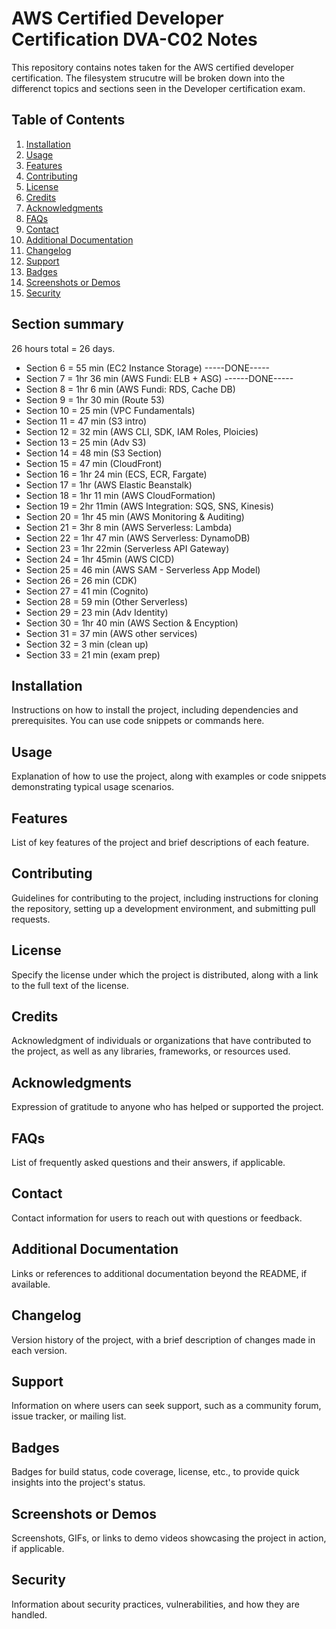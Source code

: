 # AWS Certified Developer Certification DVA-C02 Notes

This repository contains notes taken for the AWS certified developer certification. The filesystem strucutre will be broken down into the differenct topics and sections seen in the Developer certification exam.

## Table of Contents

1. [Installation](#installation)
2. [Usage](#usage)
3. [Features](#features)
4. [Contributing](#contributing)
5. [License](#license)
6. [Credits](#credits)
7. [Acknowledgments](#acknowledgments)
8. [FAQs](#faqs)
9. [Contact](#contact)
10. [Additional Documentation](#additional-documentation)
11. [Changelog](#changelog)
12. [Support](#support)
13. [Badges](#badges)
14. [Screenshots or Demos](#screenshots-or-demos)
15. [Security](#security)

## Section summary

26 hours total = 26 days.

- Section 6 = 55 min (EC2 Instance Storage) -----DONE-----
- Section 7 = 1hr 36 min (AWS Fundi: ELB + ASG) ------DONE-----
- Section 8 = 1hr 6 min (AWS Fundi: RDS, Cache DB)
- Section 9 = 1hr 30 min (Route 53)
- Section 10 = 25 min (VPC Fundamentals)
- Section 11 = 47 min (S3 intro)
- Section 12 = 32 min (AWS CLI, SDK, IAM Roles, Ploicies)
- Section 13 = 25 min (Adv S3)
- Section 14 = 48 min (S3 Section)
- Section 15 = 47 min (CloudFront)
- Section 16 = 1hr 24 min (ECS, ECR, Fargate)
- Section 17 = 1hr (AWS Elastic Beanstalk)
- Section 18 = 1hr 11 min (AWS CloudFormation)
- Section 19 = 2hr 11min (AWS Integration: SQS, SNS, Kinesis)
- Section 20 = 1hr 45 min (AWS Monitoring & Auditing)
- Section 21 = 3hr 8 min (AWS Serverless: Lambda)
- Section 22 = 1hr 47 min (AWS Serverless: DynamoDB)
- Section 23 = 1hr 22min (Serverless API Gateway)
- Section 24 = 1hr 45min (AWS CICD)
- Section 25 = 46 min (AWS SAM - Serverless App Model)
- Section 26 = 26 min (CDK)
- Section 27 = 41 min (Cognito)
- Section 28 = 59 min (Other Serverless)
- Section 29 = 23 min (Adv Identity)
- Section 30 = 1hr 40 min (AWS Section & Encyption)
- Section 31 = 37 min (AWS other services)
- Section 32 = 3 min (clean up)
- Section 33 = 21 min (exam prep)

## Installation

Instructions on how to install the project, including dependencies and prerequisites. You can use code snippets or commands here.

## Usage

Explanation of how to use the project, along with examples or code snippets demonstrating typical usage scenarios.

## Features

List of key features of the project and brief descriptions of each feature.

## Contributing

Guidelines for contributing to the project, including instructions for cloning the repository, setting up a development environment, and submitting pull requests.

## License

Specify the license under which the project is distributed, along with a link to the full text of the license.

## Credits

Acknowledgment of individuals or organizations that have contributed to the project, as well as any libraries, frameworks, or resources used.

## Acknowledgments

Expression of gratitude to anyone who has helped or supported the project.

## FAQs

List of frequently asked questions and their answers, if applicable.

## Contact

Contact information for users to reach out with questions or feedback.

## Additional Documentation

Links or references to additional documentation beyond the README, if available.

## Changelog

Version history of the project, with a brief description of changes made in each version.

## Support

Information on where users can seek support, such as a community forum, issue tracker, or mailing list.

## Badges

Badges for build status, code coverage, license, etc., to provide quick insights into the project's status.

## Screenshots or Demos

Screenshots, GIFs, or links to demo videos showcasing the project in action, if applicable.

## Security

Information about security practices, vulnerabilities, and how they are handled.
